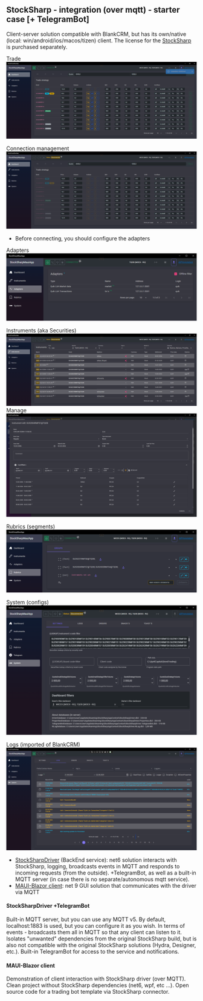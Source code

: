 ## StockSharp - integration (over mqtt) - starter case [+ TelegramBot]

Client-server solution compatible with BlankCRM, but has its own/native (local: win/android/ios/macos/tizen) client. The license for the  [StockSharp](https://stocksharp.ru/?rf=202744) is purchased separately.

Trade
![trade view](./StockSharpMauiApp/img/trade-manage.png)

Connection management
![init](./StockSharpMauiApp/img/init-clear.png)
- Before connecting, you should configure the adapters

Adapters
![adapters](./StockSharpMauiApp/img/adapters-view.png)

Instruments (aka Securities)
![instruments view](./StockSharpMauiApp/img/instruments-view.png)
Manage
![instruments view](./StockSharpMauiApp/img/instrument-manage.png)

Rubrics (segments)
![rubrics view](./StockSharpMauiApp/img/rubrics-view.png)

System (configs)
![logs](./StockSharpMauiApp/img/system.png)

Logs (imported of BlankCRM)
![logs](./StockSharpMauiApp/img/logs.png)

- [StockSharpDriver](./StockSharpDriver) (BackEnd service): net6 solution interacts with StockSharp, logging, broadcasts events in MQTT and responds to incoming requests (from the outside). +TelegramBot, as well as a built-in MQTT server (in case there is no separate/autonomous mqtt service).
- [MAUI-Blazor client](./StockSharpMauiApp): net 9 GUI solution that communicates with the driver via MQTT

#### StockSharpDriver +TelegramBot
Built-in MQTT server, but you can use any MQTT v5. By default, localhost:1883 is used, but you can configure it as you wish.
In terms of events - broadcasts them all in MQTT so that any client can listen to it. Isolates "unwanted" dependencies from the original StockSharp build, but is also not compatible with the original StockSharp solutions (Hydra, Designer, etc.).
Built-in TelegramBot for access to the service and notifications.

#### MAUI-Blazor client
Demonstration of client interaction with StockSharp driver (over MQTT). Clean project without StockSharp dependencies (net6, wpf, etc ...).
Open source code for a trading bot template via StockSharp connector.